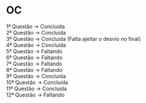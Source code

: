 # OC
1ª Questão -> Concluida <br>
2ª Questão -> Concluida <br>
3ª Questão -> Concluida (Falta ajeitar o desvio no final) <br>
4ª Questão -> Concluida <br>
5ª Questão -> Faltando <br>
6ª Questão -> Faltando <br>
7ª Questão -> Faltando <br>
8ª Questão -> Faltando <br>
9ª Questão -> Concluida <br>
10ª Questão -> Concluida <br>
11ª Questão -> Concluida <br>
12ª Questão -> Faltando
